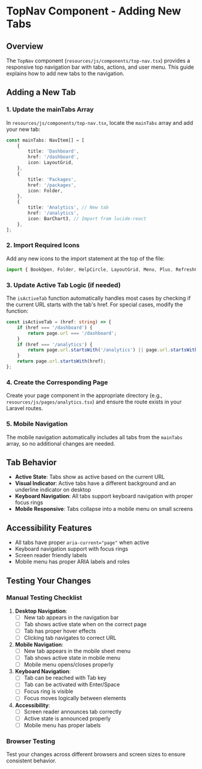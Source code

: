 # TopNav Component - Adding New Tabs

## Overview

The `TopNav` component (`resources/js/components/top-nav.tsx`) provides a responsive top navigation bar with tabs, actions, and user menu. This guide explains how to add new tabs to the navigation.

## Adding a New Tab

### 1. Update the mainTabs Array

In `resources/js/components/top-nav.tsx`, locate the `mainTabs` array and add your new tab:

```typescript
const mainTabs: NavItem[] = [
    {
        title: 'Dashboard',
        href: '/dashboard',
        icon: LayoutGrid,
    },
    {
        title: 'Packages', 
        href: '/packages',
        icon: Folder,
    },
    {
        title: 'Analytics', // New tab
        href: '/analytics',
        icon: BarChart3, // Import from lucide-react
    },
];
```

### 2. Import Required Icons

Add any new icons to the import statement at the top of the file:

```typescript
import { BookOpen, Folder, HelpCircle, LayoutGrid, Menu, Plus, RefreshCw, BarChart3 } from 'lucide-react';
```

### 3. Update Active Tab Logic (if needed)

The `isActiveTab` function automatically handles most cases by checking if the current URL starts with the tab's href. For special cases, modify the function:

```typescript
const isActiveTab = (href: string) => {
    if (href === '/dashboard') {
        return page.url === '/dashboard';
    }
    if (href === '/analytics') {
        return page.url.startsWith('/analytics') || page.url.startsWith('/reports');
    }
    return page.url.startsWith(href);
};
```

### 4. Create the Corresponding Page

Create your page component in the appropriate directory (e.g., `resources/js/pages/analytics.tsx`) and ensure the route exists in your Laravel routes.

### 5. Mobile Navigation

The mobile navigation automatically includes all tabs from the `mainTabs` array, so no additional changes are needed.

## Tab Behavior

- **Active State**: Tabs show as active based on the current URL
- **Visual Indicator**: Active tabs have a different background and an underline indicator on desktop
- **Keyboard Navigation**: All tabs support keyboard navigation with proper focus rings
- **Mobile Responsive**: Tabs collapse into a mobile menu on small screens

## Accessibility Features

- All tabs have proper `aria-current="page"` when active
- Keyboard navigation support with focus rings
- Screen reader friendly labels
- Mobile menu has proper ARIA labels and roles

## Testing Your Changes

### Manual Testing Checklist

1. **Desktop Navigation**:
   - [ ] New tab appears in the navigation bar
   - [ ] Tab shows active state when on the correct page
   - [ ] Tab has proper hover effects
   - [ ] Clicking tab navigates to correct URL

2. **Mobile Navigation**:
   - [ ] New tab appears in the mobile sheet menu
   - [ ] Tab shows active state in mobile menu
   - [ ] Mobile menu opens/closes properly

3. **Keyboard Navigation**:
   - [ ] Tab can be reached with Tab key
   - [ ] Tab can be activated with Enter/Space
   - [ ] Focus ring is visible
   - [ ] Focus moves logically between elements

4. **Accessibility**:
   - [ ] Screen reader announces tab correctly
   - [ ] Active state is announced properly
   - [ ] Mobile menu has proper labels

### Browser Testing

Test your changes across different browsers and screen sizes to ensure consistent behavior.